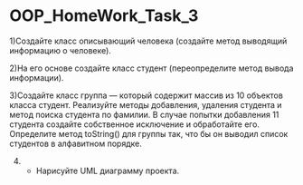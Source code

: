 # OOP_HomeWork_Task_3
1)Создайте класс описывающий человека (создайте метод
выводящий информацию о человеке).

2)На его основе создайте класс студент (переопределите
метод вывода информации).

3)Создайте класс группа — который содержит массив из 10
объектов класса студент. Реализуйте методы добавления,
удаления студента и метод поиска студента по фамилии. В
случае попытки добавления 11 студента создайте
собственное исключение и обработайте его. Определите
метод toString() для группы так, что бы он выводил список
студентов в алфавитном порядке.

4) * Нарисуйте UML диаграмму проекта.
